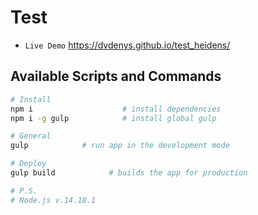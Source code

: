 # Test
- `Live Demo` https://dvdenys.github.io/test_heidens/


## Available Scripts and Commands

```bash
# Install
npm i                    # install dependencies
npm i -g gulp            # install global gulp
```

```bash
# General
gulp            # run app in the development mode
```

```bash
# Deploy
gulp build            # builds the app for production
```

```bash
# P.S.
# Node.js v.14.18.1
```